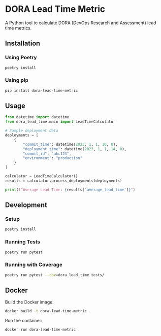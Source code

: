 # DORA Lead Time Metric

A Python tool to calculate DORA (DevOps Research and Assessment) lead time metrics.

## Installation

### Using Poetry
```bash
poetry install
```

### Using pip
```bash
pip install dora-lead-time-metric
```

## Usage

```python
from datetime import datetime
from dora_lead_time.main import LeadTimeCalculator

# Sample deployment data
deployments = [
    {
        "commit_time": datetime(2023, 1, 1, 10, 0),
        "deployment_time": datetime(2023, 1, 1, 14, 0),
        "commit_id": "abc123",
        "environment": "production"
    }
]

calculator = LeadTimeCalculator()
results = calculator.process_deployments(deployments)

print(f"Average Lead Time: {results['average_lead_time']}")
```

## Development

### Setup
```bash
poetry install
```

### Running Tests
```bash
poetry run pytest
```

### Running with Coverage
```bash
poetry run pytest --cov=dora_lead_time tests/
```

## Docker

Build the Docker image:
```bash
docker build -t dora-lead-time-metric .
```

Run the container:
```bash
docker run dora-lead-time-metric
```
